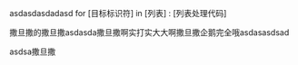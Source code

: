asdasdasdadasd    for [目标标识符] in [列表] :
        [列表处理代码]

撒旦撒的撒旦撒asdasda撒旦撒啊实打实大大啊撒旦撒企鹅完全哦asdasasdsad


asdsa撒旦撒